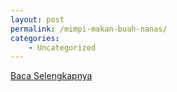 ```yaml
---
layout: post
permalink: /mimpi-makan-buah-nanas/
categories:
    - Uncategorized
---
```


[Baca Selengkapnya](/09)